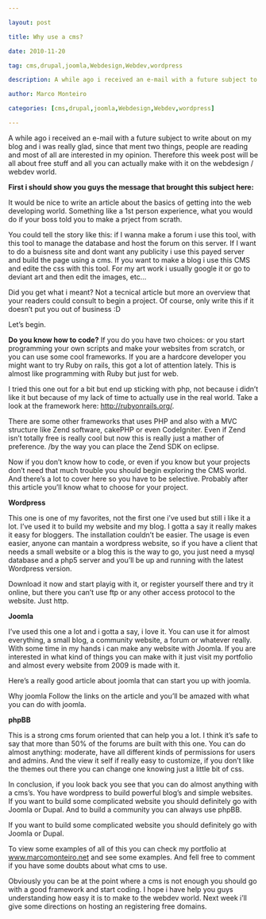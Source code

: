 ---
layout: post
title: Why use a cms?
date: 2010-11-20
tag: cms,drupal,joomla,Webdesign,Webdev,wordpress
description: A while ago i received an e-mail with a future subject to write about on my blog and i was really glad, since that ment two things, people are reading
author: Marco Monteiro
categories: [cms,drupal,joomla,Webdesign,Webdev,wordpress]
---

A while ago i received an e-mail with a future subject to write about on my blog and i was really glad, since that ment two things, people are reading and most of all are interested in my opinion.
Therefore this week post will be all about free stuff and all you can actually make with it on the webdesign / webdev world.
<!--more-->
**First i should show you guys the message that brought this subject here:**

It would be nice to write an article about the basics of getting into
the web developing world. Something like a 1st person experience, what
you would do if your boss told you to make a prject from scrath.

You could tell the story like this: if I wanna make a forum i use this
tool, with this tool to manage the database and host the forum on this
server. If I want to do a buisness site and dont want any publicity i
use this payed server and build the page using a cms. If you want to
make a blog i use this CMS and edite the css with this tool. For my
art work i usually google it or go to deviant art and then edit the
images, etc…

Did you get what i meant? Not a tecnical article but more an overview
that your readers could consult to begin a project. Of course, only
write this if it doesn’t put you out of business :D

Let’s begin.

**Do you know how to code?**
If you do you have two choices: or you start programming your own scripts and make your websites from scratch, or you can use some cool frameworks.
If you are a hardcore developer you might want to try Ruby on rails, this got a lot of attention lately. This is almost like programming with Ruby but just for web.

I tried this one out for a bit but end up sticking with php, not because i didn’t like it but because of my lack of time to actually use in the real world. 
Take a look at the framework here: http://rubyonrails.org/.

There are some other frameworks that uses PHP and also with a MVC structure like Zend software, cakePHP or even CodeIgniter. Even if Zend isn’t totally free is really cool but now this is really just a mather of preference. /by the way you can place the Zend SDK on eclipse.

Now if you don’t know how to code, or even if you know but your projects don’t need that much trouble you should begin exploring the CMS world. And there’s a lot to cover here so you have to be selective. Probably after this article you’ll know what to choose for your project.

**Wordpress**

This one is one of my favorites, not the first one i’ve used but still i like it a lot. I’ve used it to build my website and my blog. I gotta a say it really makes it easy for bloggers. The installation couldn’t be easier. The usage is even easier, anyone can mantain a wordpress website, so if you have a client that needs a small website or a blog this is the way to go, you just need a mysql database and a php5 server and you’ll be up and running with the latest Wordpress version.

Download it now and start playig with it, or register yourself there and try it online, but there you can’t use ftp or any other access protocol to the website. Just http.

**Joomla**

I’ve used this one a lot and i gotta a say, i love it. You can use it for almost everything, a small blog, a community website, a forum or whatever really. With some time in my hands i can make any website with Joomla. If you are interested in what kind of things you can make with it just visit my portfolio and almost every website from 2009 is made with it.

Here’s a really good article about joomla that can start you up with joomla.

Why joomla
Follow the links on the article and you’ll be amazed with what you can do with joomla.

**phpBB**

This is a strong cms forum oriented that can help you a lot. I think it’s safe to say that more than 50% of the forums are built with this one. You can do almost anything: moderate, have all different kinds of permissions for users and admins. And the view it self if really easy to customize, if you don’t like the themes out there you can change one knowing just a little bit of css. 

In conclusion, if you look back you see that you can do almost anything with a cms’s. You have wordpress to build powerful blog’s and simple websites. If you want to build some complicated website you should definitely go with Joomla or Dupal. And to build a community you can always use phpBB.

If you want to build some complicated website you should definitely go with Joomla or Dupal.

To view some examples of all of this you can check my portfolio at www.marcomonteiro.net and see some examples. 
And fell free to comment if you have some doubts about what cms to use.

Obviously you can be at the point where a cms is not enough you should go with a good framework and start coding. I hope i have help you guys understanding how easy it is to make to the webdev world.
Next week i’ll give some directions on hosting an registering free domains.